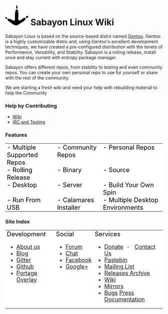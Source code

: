 
# ![](./img/s_logo.png) Sabayon Linux Wiki

Sabayon Linux is based on the source-based distro named [Gentoo](https://gentoo.org). Gentoo is a highly customizable distro and, using Gentoo's excellent development techniques, we have created a pre-configured distribution with the tenets of Performance, Versatility, and Stability. Sabayon is a rolling release, install once and stay current with entropy package manager.

Sabayon offers different repos, from stability to testing and even community repos.  You can create your own personal repo to use for yourself or share with the rest of the community.

We are starting a fresh wiki and need your help with rebuilding material to help the Community


### Help by Contributing 
* [Wiki](articles/documentation.md)
* [IRC and Testing](articles/irc.md)

### Features

<div text-align="center">
          <style type="text/css">
.tg  {border-collapse:collapse;border-spacing:0;border:none;border-color:#999;}
.tg td{font-size:18px;font-weight:normal;padding:0px 5px;border-style:solid;border-width:0px;overflow:hidden;word-break:normal;border-color:#999;color:#000;background-color:#fff;}
.tg th{font-size:18px;font-weight:normal;padding:0px 5px;border-style:solid;border-width:0px;overflow:hidden;word-break:normal;border-color:#999;color:#000;background-color:#fff;}
.tg .tg-0lax{text-align:left;vertical-align:top}
</style>
<table class="tg" width="100%">
  <tr>
    <th class="tg-0lax">- Multiple Supported Repos</th>
    <th class="tg-0lax">- Community Repos</th>
    <th class="tg-0lax">- Personal Repos</th>
  </tr>
  <tr>
    <th class="tg-0lax">- Rolling Release</td>
    <th class="tg-0lax">- Binary</td>
    <th class="tg-0lax">- Source</td>
    </tr> 
  <tr>
    <th class="tg-0lax">- Desktop</td>
    <th class="tg-0lax">- Server</td>
    <th class="tg-0lax">- Build Your Own Spin</td>
  </tr> 
  <tr>
    <th class="tg-0lax">- Run From USB</td>
    <th class="tg-0lax">- Calamares Installer</td>
    <th class="tg-0lax">- Multiple Desktop Environments</td>
  </tr>
</table>
</div>

### Site Index

<div text-align="center">
          <style type="text/css">
.tg  {border-collapse:collapse;border-spacing:0;border:none;border-color:#999;}
.tg td{font-size:18px;font-weight:normal;padding:0px 5px;border-style:solid;border-width:0px;overflow:hidden;word-break:normal;border-color:#999;color:#444;background-color:#fff;}
.tg th{font-size:20px;font-weight:normal;padding:0px 5px;border-style:solid;border-width:0px;overflow:hidden;word-break:normal;border-color:#999;color:#000;background-color:#fff;}
.tg .tg-0lax{text-align:left;vertical-align:top}
</style>
<table class="tg" width="100%">
  <tr>
    <th class="tg-0lax">Development</th>
    <th class="tg-0lax">Social</th>
    <th class="tg-0lax">Services</th>
  </tr>
  <tr>
    <td class="tg-0lax">
       <ul>
         <li>
            <a href="https://github.com/Sabayon/">About us</a>
         </li>
         <li><a href="https://www.sabayon.org/blog">Blog</a>
         </li>
         <li>
            <a href="https://gitter.im/Sabayon">Gitter</a>
         </li>
         <li>
            <a href="https://github.com/Sabayon/" title="Sabayon Github">
            Github</a>
         </li>
         <li>
            <a href="https://github.com/Sabayon/sabayon-distro" title="Gitweb for overlay.git">
            Portage Overlay</a>
         </li>
         </ul>
    </td>
    <td class="tg-0lax">
       <ul>
         <li>
            <a href="https://forum.sabayon.org/">Forum</a>
         </li>
         <li>
            <a href="https://www.sabayon.org/chat/">Chat</a></li>
         <li>
            <a href="http://www.facebook.com/group.php?gid=36125411841">Facebook</a>
         </li>
         <li>
            <a href="https://plus.google.com/u/1/communities/111215969224831918857">Google+</a>
         </li>
         </ul>
    </td>
    <td class="tg-0lax">
       <ul>
        <li>
        <a href="https://www.sabayon.org/donate">Donate</a>&nbsp; - &nbsp;
        <a href="/cdn-cgi/l/email-protection#b9cedcdbd4d8cacddccbf9cad8dbd8c0d6d7d5d0d7ccc197d6cbde">
        Contact Us</a>
      </li>
      <li>
      <a href="https://pastebin.sabayon.org/">Pastebin</a>
      <li>
        <a href="https://groups.google.com/forum/#!forum/sabayon-dev">Mailing List</a>
      </li>
      <li>
      <a href="https://www.sabayon.org/releases/">Releases Archive</a>
      </li>
      <li>
      <a href="https://wiki.sabayon.org/">Wiki</a>
      </li>
      <li>
      <a href="https://www.sabayon.org/mirrors">Mirrors</a>
      </li>
      <li>
      <a href="https://bugs.sabayon.org/">Bugs</a>
      <a href="https://www.sabayon.org/press">Press Documentation</a>
      </li>
      </ul>
    </td>
  </tr>
</table>
</div>
